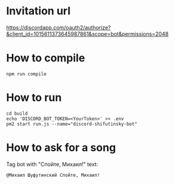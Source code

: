 # Invitation url
https://discordapp.com/oauth2/authorize?&client_id=1015611373645987861&scope=bot&permissions=2048

# How to compile
```
npm run compile
```

# How to run
```
cd build
echo 'DISCORD_BOT_TOKEN=<YourToken>' >> .env
pm2 start run.js --name="discord-shifutinsky-bot"
```

# How to ask for a song
Tag bot with "Спойте, Михаил!" text:
```
@Михаил Шуфутинский Спойте, Михаил!
```
